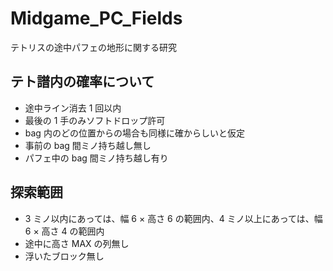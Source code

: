 # Midgame_PC_Fields
テトリスの途中パフェの地形に関する研究

## テト譜内の確率について
* 途中ライン消去 1 回以内
* 最後の 1 手のみソフトドロップ許可
* bag 内のどの位置からの場合も同様に確からしいと仮定
* 事前の bag 間ミノ持ち越し無し
* パフェ中の bag 間ミノ持ち越し有り

## 探索範囲
* 3 ミノ以内にあっては、幅 6 × 高さ 6 の範囲内、4 ミノ以上にあっては、幅 6 × 高さ 4 の範囲内
* 途中に高さ MAX の列無し
* 浮いたブロック無し
